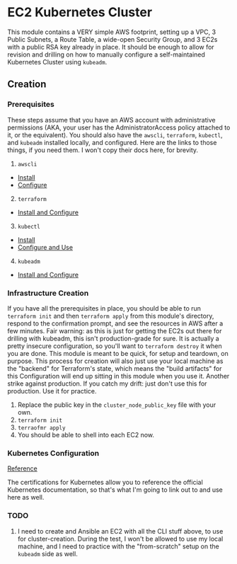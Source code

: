 # EC2 Kubernetes Cluster
This module contains a VERY simple AWS footprint, setting up a VPC, 3 Public Subnets, a Route Table, a wide-open 
Security Group, and 3 EC2s with a public RSA key already in place. It should be enough to allow for revision and drilling
on how to manually configure a self-maintained Kubernetes Cluster using `kubeadm`.

## Creation

### Prerequisites
These steps assume that you have an AWS account with administrative permissions (AKA, your user has the AdministratorAccess 
policy attached to it, or the equivalent). You should also have the `awscli`, `terraform`, `kubectl`, and `kubeadm` installed locally,
and configured. Here are the links to those things, if you need them. I won't copy their docs here, for brevity.
1. `awscli` 
- [Install](https://docs.aws.amazon.com/cli/latest/userguide/getting-started-install.html)
- [Configure](https://docs.aws.amazon.com/cli/latest/userguide/cli-chap-configure.html)
2. `terraform`
- [Install and Configure](https://developer.hashicorp.com/terraform/install)
3. `kubectl`
- [Install](https://kubernetes.io/docs/tasks/tools/#kubectl)
- [Configure and Use](https://kubernetes.io/docs/reference/kubectl/)
4. `kubeadm`
- [Install and Configure](https://kubernetes.io/docs/reference/setup-tools/kubeadm/)

### Infrastructure Creation
If you have all the prerequisites in place, you should be able to run `terraform init` and then `terraform apply` from this module's directory, respond
to the confirmation prompt, and see the resources in AWS after a few minutes. Fair warning: as this is just for getting the
EC2s out there for drilling with kubeadm, this isn't production-grade for sure. It is actually a pretty insecure configuration,
so you'll want to `terraform destroy` it when you are done. This module is meant to be quick, for setup and teardown, on purpose.
This process for creation will also just use your local machine as the "backend" for Terraform's state, which means the "build artifacts" for
this Configuration will end up sitting in this module when you use it. Another strike against production. If you catch my drift: just don't
use this for production. Use it for practice.

1. Replace the public key in the `cluster_node_public_key` file with your own.
2. `terraform init`
3. `terraofmr apply`
4. You should be able to shell into each EC2 now. 

### Kubernetes Configuration
[Reference](https://kubernetes.io/docs/setup/production-environment/tools/kubeadm/create-cluster-kubeadm/)

The certifications for Kubernetes allow you to reference the official Kubernetes documentation, so that's what I'm going to link
out to and use here as well.

### TODO
1. I need to create and Ansible an EC2 with all the CLI stuff above, to use for cluster-creation. During the test, I won't 
be allowed to use my local machine, and I need to practice with the "from-scratch" setup on the `kubeadm` side as well.
